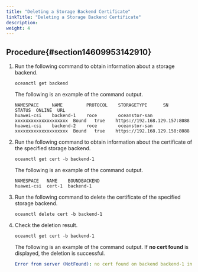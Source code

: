 ```yaml
---
title: "Deleting a Storage Backend Certificate"
linkTitle: "Deleting a Storage Backend Certificate"
description: 
weight: 4
---
```


## Procedure{#section14609953142910}

1.  Run the following command to obtain information about a storage backend.

    ```
    oceanctl get backend  
    ```

    The following is an example of the command output.

    ```
    NAMESPACE     NAME         PROTOCOL    STORAGETYPE      SN                    STATUS  ONLINE  URL                 
    huawei-csi    backend-1    roce        oceanstor-san    xxxxxxxxxxxxxxxxxxxx  Bound   true    https://192.168.129.157:8088   
    huawei-csi    backend-2    roce        oceanstor-san    xxxxxxxxxxxxxxxxxxxx  Bound   true    https://192.168.129.158:8088  
    ```

2.  Run the following command to obtain information about the certificate of the specified storage backend.

    ```
    oceanctl get cert -b backend-1
    ```

    The following is an example of the command output.

    ```
    NAMESPACE   NAME    BOUNDBACKEND    
    huawei-csi  cert-1  backend-1  
    ```

3.  Run the following command to delete the certificate of the specified storage backend.

    ```
    oceanctl delete cert -b backend-1
    ```

4.  Check the deletion result.

    ```
    oceanctl get cert -b backend-1
    ```

    The following is an example of the command output. If  **no cert found**  is displayed, the deletion is successful.

    ```yaml
    Error from server (NotFound): no cert found on backend backend-1 in huawei-csi namespace
    ```


